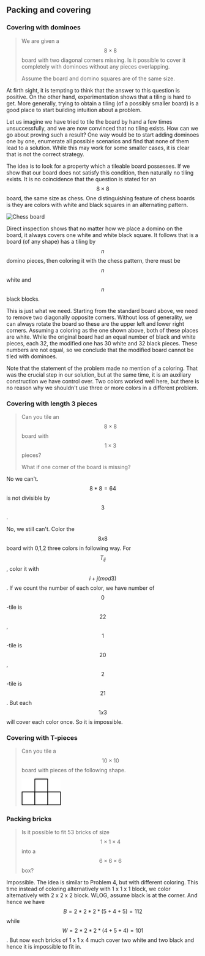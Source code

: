 ## Packing and covering

### Covering with dominoes

> We are given a $$8 \times 8$$ board with two diagonal corners missing. Is it possible to cover it completely with dominoes without any pieces overlapping.
> 
> Assume the board and domino squares are of the same size.

At firth sight, it is tempting to think that the answer to this question is positive. On the other hand, experimentation shows that a tiling is hard to get. More generally, trying to obtain a tiling (of a possibly smaller board) is a good place to start building intuition about a problem.

Let us imagine we have tried to tile the board by hand a few times unsuccessfully, and we are now convinced that no tiling exists. How can we go about proving such a result? One way would be to start adding dominoes one by one, enumerate all possible scenarios and find that none of them lead to a solution. While this may work for some smaller cases, it is clear that is not the correct strategy.

The idea is to look for a property which a tileable board possesses. If we show that our board does not satisfy this condition, then naturally no tiling exists. It is no coincidence that the question is stated for an $$8 \times 8$$ board, the same size as chess. One distinguishing feature of chess boards is they are colors with white and black squares in an alternating pattern.

![Chess board](Chess_Board.png)

Direct inspection shows that no matter how we place a domino on the board, it always covers one white and white black square. It follows that is a board (of any shape) has a tiling by $$n$$ domino pieces, then coloring it with the chess pattern, there must be $$n$$ white and $$n$$ black blocks.

This is just what we need. Starting from the standard board above, we need to remove two diagonally opposite corners. Without loss of generality, we can always rotate the board so these are the upper left and lower right corners. Assuming a coloring as the one shown above, both of these places are white. While the original board had an equal number of black and white pieces, each 32, the modified one has 30 white and 32 black pieces. These numbers are not equal, so we conclude that the modified board cannot be tiled with dominoes.

Note that the statement of the problem made no mention of a coloring. That was the crucial step in our solution, but at the same time, it is an auxiliary construction we have control over. Two colors worked well here, but there is no reason why we shouldn't use three or more colors in a different problem.


### Covering with length 3 pieces

> Can you tile an $$8 \times 8$$ board with $$1 \times 3$$ pieces?
> 
> What if one corner of the board is missing?

No we can't. $$8*8=64$$ is not divisible by $$3$$.

No, we still can't. Color the $$8x8$$ board with 0,1,2 three colors in following way. For $$T_{ij}$$, color it with $$i+j(mod 3)$$. If we count the number of each color, we have number of $$0$$-tile is $$22$$, $$1$$-tile is $$20$$, $$2$$-tile is $$21$$. But each $$1 x 3$$ will cover each color once. So it is impossible.


### Covering with T-pieces

> Can you tile a $$10 \times 10$$ board with pieces of the following shape.
> 
> ![T-shaped piece](Diagrams/Tetris_T.png)


### Packing bricks

> Is it possible to fit 53 bricks of size $$1 \times 1 \times 4$$ into a $$6 \times 6 \times 6$$ box?

Impossible.
The idea is similar to Problem 4, but with different coloring. This time instead of coloring alternatively with 1 x 1 x 1 block, we color alternatively with 2 x 2 x 2 block. WLOG, assume black is at the corner. And hence we have $$B=2* 2* 2*(5+4+5)=112$$ while $$W=2* 2* 2*(4+5+4)=101$$. But now each bricks of 1 x 1 x 4 much cover two white and two black and hence it is impossible to fit in.

